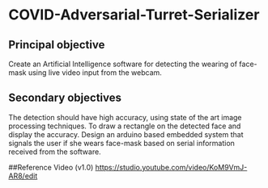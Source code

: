 # COVID-Adversarial-Turret-Serializer

## Principal objective ##
Create an Artificial Intelligence software for detecting the wearing of face-mask using live
video input from the webcam.

## Secondary objectives ##
The detection should have high accuracy, using state of the art image processing techniques.
To draw a rectangle on the detected face and display the accuracy.
Design an arduino based embedded system that signals the user if she wears face-mask based
on serial information received from the software.



##Reference Video
(v1.0) https://studio.youtube.com/video/KoM9VmJ-AR8/edit

